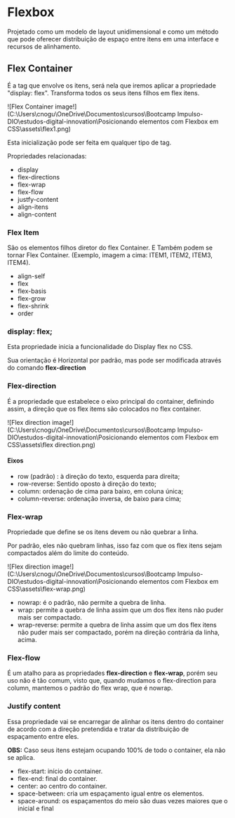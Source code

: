 # Flexbox

Projetado como um modelo de layout unidimensional e como um método que pode oferecer distribuição de espaço entre itens em uma interface e recursos de alinhamento.



## Flex Container

É a tag que envolve os itens, será nela que iremos aplicar a propriedade "display: flex". Transforma todos os seus itens filhos em flex itens.



![Flex Container image!](C:\Users\cnogu\OneDrive\Documentos\cursos\Bootcamp Impulso-DIO\estudos-digital-innovation\Posicionando elementos com Flexbox em CSS\assets\flex1.png)





Esta inicialização pode ser feita em qualquer tipo de tag.



Propriedades relacionadas:

- display				
- flex-directions
- flex-wrap
- flex-flow
- justfy-content
- align-itens
- align-content





### Flex Item

São os elementos filhos diretor do flex Container. E Também podem se tornar Flex Container.  (Exemplo, imagem a cima: ITEM1, ITEM2, ITEM3, ITEM4).



- align-self
- flex
- flex-basis
- flex-grow
- flex-shrink
- order



### display: flex;

Esta propriedade inicia a funcionalidade do Display flex no CSS.

Sua orientação é Horizontal por padrão, mas pode ser modificada através do comando  **flex-direction**



### Flex-direction

É a propriedade que estabelece o eixo principal do container, definindo assim, a direção que os flex items são colocados no flex container.

![Flex direction image!](C:\Users\cnogu\OneDrive\Documentos\cursos\Bootcamp Impulso-DIO\estudos-digital-innovation\Posicionando elementos com Flexbox em CSS\assets\flex direction.png)

#### Eixos

- row (padrão) : à direção do texto, esquerda para direita;
- row-reverse: Sentido oposto à direção do texto;
- column: ordenação de cima para baixo, em coluna única;
- column-reverse: ordenação inversa, de baixo para cima;



### Flex-wrap

Propriedade que define se os itens devem ou não quebrar a linha. 

Por padrão, eles não quebram linhas, isso faz com que os flex itens sejam compactados além do limite do conteúdo.



![Flex direction image!](C:\Users\cnogu\OneDrive\Documentos\cursos\Bootcamp Impulso-DIO\estudos-digital-innovation\Posicionando elementos com Flexbox em CSS\assets\flex-wrap.png)



- nowrap: é o padrão, não permite a quebra de linha.
- wrap: permite a quebra de linha assim que um dos flex itens não puder mais ser compactado.
- wrap-reverse: permite a quebra de linha assim que um dos flex itens não puder mais ser compactado, porém na direção contrária da linha, acima.



### Flex-flow

É um atalho para as propriedades **flex-direction** e **flex-wrap**, porém seu uso não é tão comum, visto que, quando mudamos o flex-direction para column, mantemos o padrão do flex wrap, que é nowrap.



###  Justify content

Essa propriedade vai se encarregar de alinhar os itens dentro do container de acordo com a direção pretendida e tratar da distribuição de espaçamento entre eles. 

**OBS:** Caso seus itens estejam ocupando 100% de todo o container, ela não se aplica.



- flex-start: início do container.
- flex-end: final do container.
- center: ao centro do container.
- space-between: cria um espaçamento igual entre os elementos.
- space-around: os espaçamentos do meio são duas vezes maiores que o inicial e final

